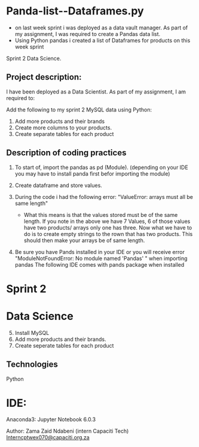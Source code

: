 # Panda-list--Dataframes.py 
* on last week sprint i was deployed as a data vault manager. As part of my assignment, I was required to create a Pandas data list.
* Using Python pandas i created a list of Dataframes for products on this week sprint 

Sprint 2
Data Science.

## Project description:

I have been deployed as a Data Scientist. As part of my assignment, I am required to:

Add the following to my sprint 2 MySQL data using Python:

1. Add more products and their brands
2. Create more columns to your products. 
3. Create separate tables for each product

## Description of coding practices
  
  1. To start of, import the pandas as pd (Module). (depending on your IDE you may have to install panda first befor importing the module)
  
  2. Create dataframe and store values. 
  
  3. During the code i had the following error: "ValueError: arrays must all be same length"
       - What this means is that the values stored must be of the same length. 
         If you note in the above we have 7 Values, 6 of those values have two products/ arrays only one has three.
         Now what we have to do is to create empty strings to the rown that has two products. This should then make your arrays be of same length.
         
  4. Be sure you have Pands installed in your IDE or you will receive error "ModuleNotFoundError: No module named 'Pandas' " when importing pandas
      The following IDE comes with pands package when installed
      
  # Sprint 2
  # Data Science
 
 5. Install MySQL 
 6. Add more products and their brands.
 7. Create seperate tables for each product
 
 
## Technologies 
 Python
 
 # IDE:
 Anaconda3: Jupyter Notebook 6.0.3
 
 Author: Zama Zaid Ndabeni
 (intern Capaciti Tech)
 Interncptwex070@capaciti.org.za 
